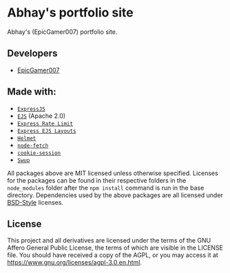 # Abhay's portfolio site

Abhay's (EpicGamer007) portfolio site.

## Developers

* [EpicGamer007](https://github.com/EpicGamer007)

## Made with:

* [`ExpressJS`](https://www.npmjs.com/express)
* [`EJS`](https://www.npmjs.com/ejs) (Apache 2.0)
* [`Express Rate Limit`](https://www.npmjs.com/express-rate-limit)
* [`Express EJS Layouts`](https://www.npmjs.com/express-ejs-layouts)
* [`Helmet`](https://www.npmjs.com/helmet)
* [`node-fetch`](https://www.npmjs.com/node-fetch)
* [`cookie-session`](https://www.npmjs.com/cookie-session)
* [`Swup`](https://swup.js.org)

All packages above are MIT licensed unless otherwise specified. Licenses for the packages can be found in their respective folders in the `node_modules` folder after the `npm install` command is run in the base directory. Dependencies used by the above packages are all licensed under [BSD-Style](https://snyk.io/blog/mit-apache-bsd-fairest-of-them-all/#copyleft-vs-bsd-style-or-permissive-licenses) licenses.

## License

This project and all derivatives are licensed under the terms of the GNU Affero General Public License, the terms of which are visible in the LICENSE file. You should have received a copy of the AGPL, or you may access it at https://www.gnu.org/licenses/agpl-3.0.en.html.